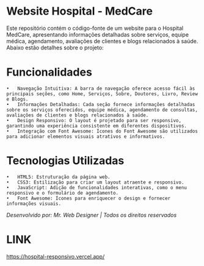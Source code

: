 # Website Hospital - MedCare

Este repositório contém o código-fonte de um website para o Hospital MedCare, apresentando informações detalhadas sobre serviços, equipe médica, agendamento, avaliações de clientes e blogs relacionados à saúde. Abaixo estão detalhes sobre o projeto:

# Funcionalidades

	•	Navegação Intuitiva: A barra de navegação oferece acesso fácil às principais seções, como Home, Serviços, Sobre, Doutores, Livro, Review e Blogs.
	•	Informações Detalhadas: Cada seção fornece informações detalhadas sobre os serviços oferecidos, equipe médica, agendamento de consultas, avaliações de clientes e blogs relacionados à saúde.
	•	Design Responsivo: O layout é projetado para ser responsivo, garantindo uma experiência consistente em diferentes dispositivos.
	•	Integração com Font Awesome: Ícones do Font Awesome são utilizados para adicionar elementos visuais atrativos e informativos.

# Tecnologias Utilizadas

	•	HTML5: Estruturação da página web.
	•	CSS3: Estilização para criar um layout atraente e responsivo.
	•	JavaScript: Adição de funcionalidades interativas, como o menu responsivo e o formulário de agendamento.
	•	Font Awesome: Ícones para enriquecer o design e fornecer informações visuais.

*Desenvolvido por: Mr. Web Designer | Todos os direitos reservados*

# LINK
https://hospital-responsivo.vercel.app/
